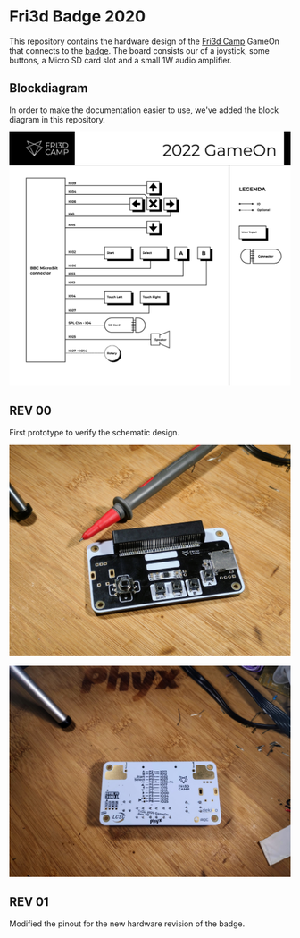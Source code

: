 # Fri3d Badge 2020

This repository contains the hardware design of the [Fri3d Camp](https://fri3d.be/) GameOn that connects to the [badge](https://github.com/Fri3dCamp/badge-2020).
The board consists our of a joystick, some buttons, a Micro SD card slot and a small 1W audio amplifier.

## Blockdiagram

In order to make the documentation easier to use, we've added the block diagram in this repository.

![GameOn Block Diagram](media/GameOn_Block.png)

## REV 00
First prototype to verify the schematic design.

![GameOn Front 00](media/GameOn_00_FRONT.jpg)

![GameOn Back 00](media/GameOn_00_BACK.jpg)

## REV 01
Modified the pinout for the new hardware revision of the badge.


